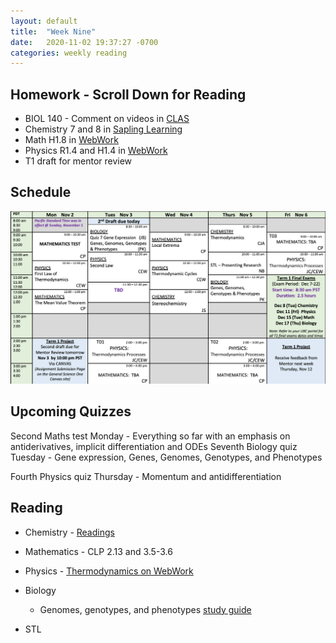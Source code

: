 ```yaml
---
layout: default
title:  "Week Nine"
date:   2020-11-02 19:37:27 -0700
categories: weekly reading
---
```


## Homework - Scroll Down for Reading
- BIOL 140 - Comment on videos in [CLAS](https://clas2.arts.ubc.ca/science)
- Chemistry 7 and 8 in [Sapling Learning](https://canvas.ubc.ca/courses/62920/modules/items/2122446)
- Math H1.8 in [WebWork](https://webwork.elearning.ubc.ca/webwork2/2020W1-2_SCIE_010_001/)
- Physics R1.4 and H1.4 in [WebWork](https://webwork.elearning.ubc.ca/webwork2/2020W1-2_SCIE_010_001/)
- T1 draft for mentor review 

## Schedule

![Week Nine Schedule](/assets/w9schedule.png)

## Upcoming Quizzes

<!-- Fifth Maths quiz Monday - Indefinite integrals, implicit differentiation, and ODEs    -->
Second Maths test Monday - Everything so far with an emphasis on antiderivatives, implicit differentiation and ODEs
Seventh Biology quiz Tuesday - Gene expression, Genes, Genomes, Genotypes, and Phenotypes
<!-- Second Chemistry quiz Monday - Chrality and Stereochemistry -->
Fourth Physics quiz Thursday - Momentum and antidifferentiation


## Reading

- Chemistry - [Readings](https://canvas.ubc.ca/courses/62920/files/9923697/download?download_frd=1)

- Mathematics - <!-- 7.3-7.4 on [Active Calculus](https://activecalculus.org/) and  -->CLP 2.13 and 3.5-3.6

- Physics - [Thermodynamics on WebWork](https://webwork.elearning.ubc.ca/webwork2/2020W1-2_SCIE_010_001/)

- Biology
	- Genomes, genotypes, and phenotypes [study guide](https://canvas.ubc.ca/courses/62806/modules/items/2055260)

- STL